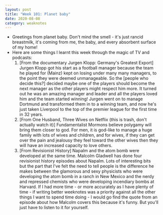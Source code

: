 ```yaml
---
layout: post
title: "Week 101: Planet baby"
date: 2020-08-08
category: weaknotes
---
```

* Greetings from planet baby. Don't mind the smell - it's just rancid breastmilk, it's coming from me, the baby, and every absorbent surface of my home!
* Here are some things I learnt this week through the magic of TV and podcasts:
    1. [From the documentary Jurgen Klopp: Germany's Greatest Export] Jurgen Klopp got his start as a football manager because the team he played for (Mainz) kept on losing under many many managers, to the point they were deemed unmanageable. So the [people who decide this?] decided maybe one of the players should become the next manager as the other players might respect him more. It turned out he was an amazing manager and leader and all the players loved him and the team started winning! Jurgen went on to manage Dortmund and transformed them in to a winning team, and now he's just taken Liverpool to the top of the premier league for the first time in 32 years.
    2. [From One Husband, Three Wives on Netflix (this is trash, don't actually watch it)] Fundamentalist Mormons believe polygamy will bring them closer to god. For men, it is god-like to manage a huge family with lots of wives and children, and for wives, if they can get over the pain and jealousy they feel toward the other wives then they will have an increased capacity to love others.
    3. [From Revisionist History] Napalm and the atom bomb were developed at the same time. Malcolm Gladwell has done four revisionist history episodes about Napalm. Lots of interesting bits but the part that I've felt the need to tell people is the difference he makes between the glamorous and sexy physicists who were developing the atom bomb in a ranch in New Mexico and the nerdy and repressed chemists who were developing incendiary bombs at Harvard. If I had more time - or more accurately as I have plenty of time - if writing better weeknotes was a priority against all the other things I want to spend time doing - I would go find the quote from an episode about how Malcolm covers this because it's funny. But you'll just have to listen to it for yourself.
